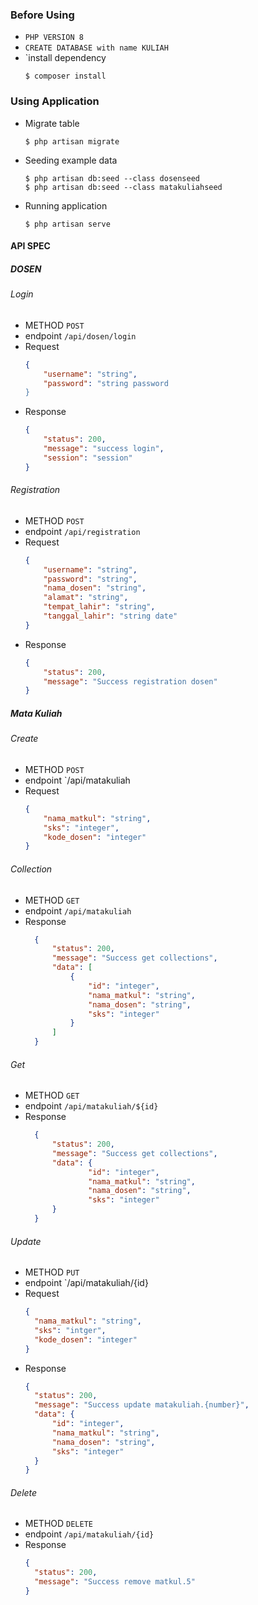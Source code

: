 ### Before Using
- `PHP VERSION 8`
- `CREATE DATABASE with name KULIAH`
- `install dependency
  ```
  $ composer install
  ```

### Using Application
- Migrate table 
  ```
  $ php artisan migrate
  ```

- Seeding example data
  ```
  $ php artisan db:seed --class dosenseed
  $ php artisan db:seed --class matakuliahseed
  ```

- Running application
  ```
  $ php artisan serve
  ```

#### API SPEC
##### DOSEN
###### Login
- METHOD `POST`
- endpoint `/api/dosen/login`
- Request 
  ```json
  {
      "username": "string",
      "password": "string password
  }
  ```
- Response
  ```json
  {
      "status": 200,
      "message": "success login",
      "session": "session"
  }
  ```

###### Registration
- METHOD `POST`
- endpoint `/api/registration`
- Request
    ```json
    {
        "username": "string",
        "password": "string",
        "nama_dosen": "string",
        "alamat": "string",
        "tempat_lahir": "string",
        "tanggal_lahir": "string date"
    }
    ```
- Response
    ```json
    {
        "status": 200,
        "message": "Success registration dosen"
    }
    ```

##### Mata Kuliah
###### Create
- METHOD `POST`
- endpoint `/api/matakuliah
- Request
    ```json
    {
        "nama_matkul": "string",
        "sks": "integer",
        "kode_dosen": "integer"
    }
    ```

###### Collection
- METHOD `GET`
- endpoint `/api/matakuliah`
- Response
  ```json
    {
        "status": 200,
        "message": "Success get collections",
        "data": [
            {
                "id": "integer",
                "nama_matkul": "string",
                "nama_dosen": "string",
                "sks": "integer"
            }
        ]
    }
  ```
###### Get
- METHOD `GET`
- endpoint `/api/matakuliah/${id}`
- Response
  ```json
    {
        "status": 200,
        "message": "Success get collections",
        "data": {
                "id": "integer",
                "nama_matkul": "string",
                "nama_dosen": "string",
                "sks": "integer"
        }
    }
  ```

###### Update
- METHOD `PUT`
- endpoint `/api/matakuliah/{id}
- Request
  ```json
  {
    "nama_matkul": "string",
    "sks": "intger",
    "kode_dosen": "integer"
  }
  ```
- Response
  ```json
  {
    "status": 200,
    "message": "Success update matakuliah.{number}",
    "data": {
        "id": "integer",
        "nama_matkul": "string",
        "nama_dosen": "string",
        "sks": "integer"
    }
  }
  ```

###### Delete
- METHOD `DELETE`
- endpoint `/api/matakuliah/{id}`
- Response
  ```json
  {
    "status": 200,
    "message": "Success remove matkul.5"
  }
  ```
